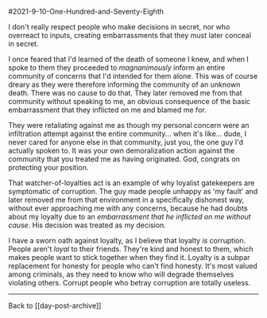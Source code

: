 #2021-9-10-One-Hundred-and-Seventy-Eighth

I don't really respect people who make decisions in secret, nor who overreact to inputs, creating embarrassments that they must later conceal in secret.

I once feared that I'd learned of the death of someone I knew, and when I spoke to them they proceeded to *magnanimously* inform an entire community of concerns that I'd intended for them alone.  This was of course dreary as they were therefore informing the community of an unknown death.  There was no cause to do that.  They later removed me from that community without speaking to me, an obvious consequence of the basic embarrassment that they inflicted on me and blamed me for.

They were retaliating against me as though my personal concern were an infiltration attempt against the entire community... when it's like... dude, I never cared for anyone else in that community, just you, the one guy I'd actually spoken to.  It was your own demoralization action against the community that you treated me as having originated.  God, congrats on protecting your position.

That watcher-of-loyalties act is an example of why loyalist gatekeepers are symptomatic of corruption.  The guy made people unhappy as 'my fault' and later removed me from that environment in a specifically dishonest way, without ever approaching me with any concerns, because he had doubts about my loyalty due to an *embarrassment that he inflicted on me without cause*.  His decision was treated as my decision.

I have a sworn oath against loyalty, as I believe that loyalty *is* corruption.  People aren't *loyal* to their friends.  They're kind and honest to them, which makes people want to stick together when they find it.  Loyalty is a subpar replacement for honesty for people who can't find honesty.  It's most valued among criminals, as they need to know who will degrade themselves violating others.  Corrupt people who betray corruption are totally useless.

---
Back to [[day-post-archive]]
